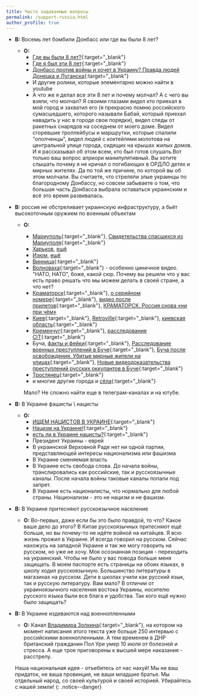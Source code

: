 ```yaml
---
title: Часто задаваемые вопросы 
permalink: /support-russia.html
author_profile: true
---
```


* **В:** Восемь лет бомбили Донбасс или где вы были 8 лет?
	* **О:** 
		* [Где вы были 8 лет?](https://www.youtube.com/watch?v=7RVnc4UoaQs){:target="_blank"}
		* [Где я был эти 8 лет](https://www.youtube.com/watch?v=0-UtZ2F1UBE){:target="_blank"}
		* [Донбасс против войны и хочет в Украину? Правда людей Донецка и Луганска](https://www.youtube.com/watch?v=CpozfIw5gdo){:target="_blank"}
		* И другие ролики, которые элементарно можно найти в youtube
		* А что же я делал все эти 8 лет и почему молчал? А с чего вы взяли, что молчал? Я своими глазами видел кто приехал в мой город и захватил его (я прекрасно помню российского сумасшедшего, которого называли Бабай, который приехал навадить у нас в городе свои порядки), видел следы от ракетных снарядов на соседнем от моего доме. Видел сгоревшие троллейбусы и маршрутки, которые спалили "ополченцы", видел людей с коктейлями молотова на центральной улице города, сидящих на крышах жилых домов. И я рассказывал об этом всем, кто был готов слушать.Вот только ваш вопрос априори манипулятивный. Вы хотите слышать почему я не кричал о погибающих в ОРДЛО детях и мирных жителях. Да по той же причине, по которой вы об этом молчали. Вы считаете, что стреляли злые украинцы по благородному Донбассу, но совсем забываете о том, что большая часть Донбасса выбрала оставаться украинским и всё это время развивалась. 
* **В:** россия не обстреливает украинскую инфраструктуру, а бьёт высокоточным оружием по военным объектам
	* **О:** 
		* [Мариуполь](https://youtu.be/8Hw4eetc2m4){:target="_blank"}, [Свидетельства спасшихся из Мариуполя](https://novayapolsha.pl/article/ot-chego-nas-russkie-osvobodili-svidetelstva-spasshikhsya-iz-mariupolya/){:target="_blank"}
		* [Харьков](https://www.youtube.com/watch?v=HpKYCMwRGFI), [ещё](https://youtu.be/P-BA9T0SGCc)
		* [Изюм](https://www.youtube.com/watch?v=NqC87hNVKbk), [ещё](https://www.youtube.com/watch?v=gm6maj0Oohc)
		* [Винница](https://youtu.be/I99KpQkTyag){:target="_blank"}
		* [Волноваха](https://youtu.be/WtSG3xRb_YQ){:target="_blank"} - особенно циничное видео. "НАТО, НАТО", боже, какой сюр. Почему вы решили что у вас есть право решать что мы можем делать в своей стране, а что нет? 
		* [Краматорск](https://www.youtube.com/watch?v=I5GGPGhagx4){:target="_blank"}, [о серийном номере](https://www.youtube.com/watch?v=rLin9mLR1L0){:target="_blank"}, [видео после прилетов](https://youtu.be/JnnR677OXVE){:target="_blank"}, [КРАМАТОРСК. Россия снова «ни при чём»](https://www.youtube.com/watch?v=5kMN2NnNo_o)
		* [Киев](https://ru.euronews.com/2022/06/26/kyiv-after-bomb-attack){:target="_blank"}, [Retroville](https://ru.wikipedia.org/wiki/%D0%91%D0%BE%D0%BC%D0%B1%D0%B0%D1%80%D0%B4%D0%B8%D1%80%D0%BE%D0%B2%D0%BA%D0%B0_%D1%82%D0%BE%D1%80%D0%B3%D0%BE%D0%B2%D0%BE%D0%B3%D0%BE_%D1%86%D0%B5%D0%BD%D1%82%D1%80%D0%B0_Retroville_%D0%B2_%D0%9A%D0%B8%D0%B5%D0%B2%D0%B5){:target="_blank"}, [киевская область](https://youtu.be/gmLJCMZl63E){:target="_blank"}
		* [Кременчуг](https://youtu.be/HpZyRxhyabA){:target="_blank"}, [расследование CIT](https://youtu.be/nFwv0B7Dx6M){:target="_blank"}
		* Буча, [факты и фейки](https://youtu.be/3XNlSg9CUlc){:target="_blank"}, [Расследование военных преступлений в Буче](https://www.youtube.com/watch?v=k2bIzF2AI0Y){:target="_blank"}, [Буча после освобождения. Убитые мирные жители на улицах](https://www.youtube.com/watch?v=0ceFKtV5JR0){:target="_blank"}, [Новые видеодоказательства преступлений русских оккупантов в Буче](https://www.youtube.com/watch?v=OTVmz7lUsR4){:target="_blank"}
		* [Тростянец](https://youtu.be/FMt7iA8ducw){:target="_blank"}
		* и многие другие города и [сёла](https://www.youtube.com/watch?v=YmPKGhh4-_U){:target="_blank"}

		Мало? Не сложно найти еще в телеграм-каналах и на ютубе. 
* **В:** В Украине фашисты \ нацисты
	* **О:** 
		* [ИЩЕМ НAЦИCТOB В УКРАИНЕ](https://www.youtube.com/watch?v=T7MxBW39Za0){:target="_blank"}
		* [Нацизм на Украине!](https://www.youtube.com/watch?v=gXqIf4vvknk){:target="_blank"}
		* [есть ли в Украине нацисты?](https://www.youtube.com/watch?v=l83BCwRqNZg){:target="_blank"}
		* Президент Украины - еврей
		* В украинской Верховной Раде нет ни одной партии, представляющей интересы национализма или фашизма
		* В Украине сменяемая власть
		* В Украине есть свобода слова. До начала войны, транслировались как российские, так и русскоязычные каналы. После начала войны таковые каналы попали под запрет. 
		* В Украине есть националисты, что нормально для любой страны. Национализм - это не нацизм и не фашизм. 
* **В:** В Украине притесняют русскоязычное население 
	* **О:** Во-первых, даже если бы это было правдой, то что? Какое ваше дело до этого? В Китае русскоязычных притесняют ещё больше, но вы почему-то не идёте войной на китайцев. Я всю жизнь прожил в Украине. И всегда говорил на русском. Сейчас нахожусь на западной Украине и так же могу говорить на русском, но уже не хочу. Моя осознанная позиция - переходить на украинский. Чтобы не было у вас повода больше меня защищать. В моем паспорте есть страницы на обоих языках, в школу ходил русскоязычную. Большинство литературы в магазинах на русском. Дети в школах учили как русский язык, так и русскую литературу. Вам мало? В отличии от украиноязычного населения востока Украины, носителю русского языка были все блага и удобства. Так кого ещё нужно было защищать? 
* **В:** В Украине издеваются над военнопленными
	* **О:** Канал [Владимира Золкина](https://www.youtube.com/c/volodymyrzolkin){:target="_blank"}, на котором на момент написания этого текста уже больше 250 интервью с российскими военнопленными. А тем временем в ДНР британский гражданин Пол Ури умер 10 июля от болезней и стресса. А еще трое приговорены к высшей мере наказания - расстрелу.

	Наша национальная идея - отъебитесь от нас нахуй! Мы не ваш придаток, не ваша провинция, не ваши младшие братья. Мы отдельный народ, со своей культурой и своей историей. Убирайтесь с нашей земли!
	{: .notice--danger}